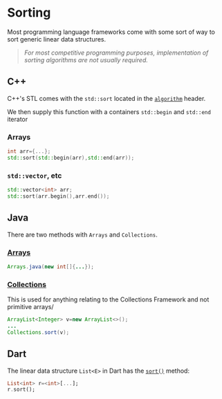 # Sorting

Most programming language frameworks come with some sort of way to sort generic linear data structures.

> *For most competitive programming purposes, implementation of sorting algorithms are not usually required.*

## C++

C++'s STL comes with the `std::sort` located in the [`algorithm`](https://cplusplus.com/reference/algorithm/) header.

We then supply this function with a containers `std::begin` and `std::end` iterator

### Arrays

```cpp
int arr={...};
std::sort(std::begin(arr),std::end(arr));
```

### `std::vector`, etc

```cpp
std::vector<int> arr;
std::sort(arr.begin(),arr.end());
```

## Java

There are two methods with `Arrays` and `Collections`.


### [Arrays](https://docs.oracle.com/javase/8/docs/api/java/util/Arrays.html#sort-int:A-)

```java
Arrays.java(new int[]{...});
```

### [Collections](https://docs.oracle.com/javase/8/docs/api/java/util/Collections.html#sort-java.util.List-)

This is used for anything relating to the Collections Framework and not primitive arrays/

```java
ArrayList<Integer> v=new ArrayList<>();
...
Collections.sort(v);
```

## Dart

The linear data structure `List<E>` in Dart has the [`sort()`](https://api.flutter.dev/flutter/dart-core/List/sort.html) method:

```dart
List<int> r=<int>[...];
r.sort();
```
